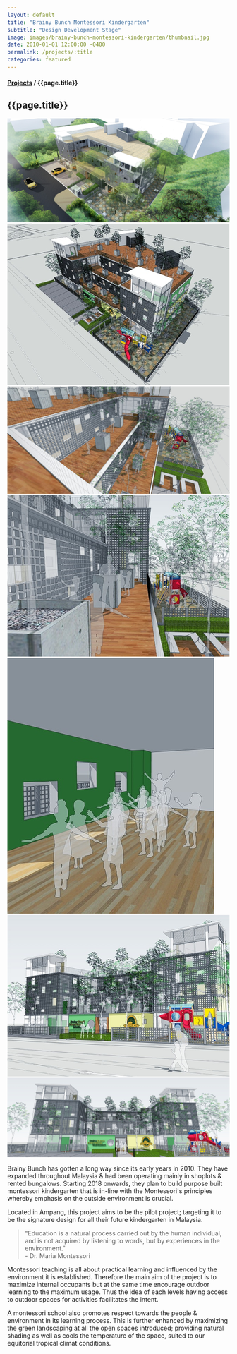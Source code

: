 ```yaml
---
layout: default
title: "Brainy Bunch Montessori Kindergarten"
subtitle: "Design Development Stage"
image: images/brainy-bunch-montessori-kindergarten/thumbnail.jpg
date: 2010-01-01 12:00:00 -0400
permalink: /projects/:title
categories: featured
---
```


<section>
  <h4>
    <a href="/projects">Projects</a> / {{page.title}}
  </h4>
  <h1 class="header">{{page.title}}</h1>
  <div class="row">
    <div class="8u 12u$(medium)">
      <span class="image fit"><img src="images/brainy-bunch-montessori-kindergarten/pic01.jpg" alt="" /></span>
      <span class="image fit"><img src="images/brainy-bunch-montessori-kindergarten/pic02.jpg" alt="" /></span>
      <span class="image fit"><img src="images/brainy-bunch-montessori-kindergarten/pic03.jpg" alt="" /></span>
      <span class="image fit"><img src="images/brainy-bunch-montessori-kindergarten/pic04.jpg" alt="" /></span>
      <span class="image fit"><img src="images/brainy-bunch-montessori-kindergarten/pic05.jpg" alt="" /></span>
      <span class="image fit"><img src="images/brainy-bunch-montessori-kindergarten/pic06.jpg" alt="" /></span>
      <span class="image fit"><img src="images/brainy-bunch-montessori-kindergarten/pic07.jpg" alt="" /></span>
    </div>
    <div class="4u$ 12u$(medium)">
      <p>
        Brainy Bunch has gotten a long way since its early years in 2010. They have expanded throughout Malaysia & had
        been operating mainly in shoplots & rented bungalows. Starting 2018 onwards, they plan to build purpose built
        montessori kindergarten that is in-line with the Montessori's principles whereby emphasis on the outside
        environment is crucial.
      </p>
      <p>
        Located in Ampang, this project aims to be the pilot project; targeting it to be the signature design for all
        their future kindergarten in Malaysia.
      </p>
      <blockquote>
        "Education is a natural process carried out by the human individual, and is not acquired by listening to words,
        but by experiences in the environment."
        <br />
        - Dr. Maria Montessori
      </blockquote>
      <p>
        Montessori teaching is all about practical learning and influenced by the environment it is established.
        Therefore the main aim of the project is to maximize internal occupants but at the same time encourage outdoor
        learning to the maximum usage. Thus the idea of each levels having access to outdoor spaces for activities
        facilitates the intent.
      </p>
      <p>
        A montessori school also promotes respect towards the people & environment in its learning process. This is
        further enhanced by maximizing the green landscaping at all the open spaces introduced; providing natural
        shading as well as cools the temperature of the space, suited to our equitorial tropical climat conditions.
      </p>
    </div>
  </div>
</section>